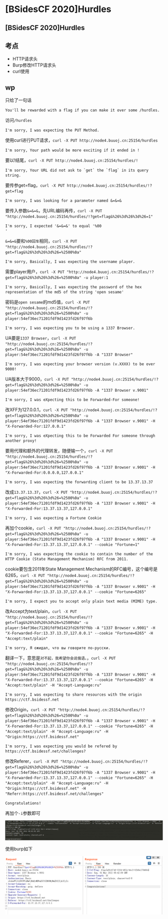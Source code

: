 # \[BSidesCF 2020]Hurdles

## \[BSidesCF 2020]Hurdles

## 考点

* HTTP请求头
* Burp修改HTTP请求头
* curl使用

## wp

只给了一句话

```
You'll be rewarded with a flag if you can make it over some /hurdles.
```

访问`/hurdles`

```
I'm sorry, I was expecting the PUT Method.
```

使用curl进行PUT请求，`curl -X PUT http://node4.buuoj.cn:25154/hurdles`

```
I'm sorry, Your path would be more exciting if it ended in !
```

要以!结尾，`curl -X PUT http://node4.buuoj.cn:25154/hurdles/!`&#x20;

```
I'm sorry, Your URL did not ask to `get` the `flag` in its query string.
```

要传参get=flag，`curl -X PUT http://node4.buuoj.cn:25154/hurdles/!?get=flag`

```
I'm sorry, I was looking for a parameter named &=&=&
```

要传入参数`&=&=&`，先URL编码再传，`curl -X PUT "http://node4.buuoj.cn:25154/hurdles/!?get=flag&%26%3d%26%3d%26=1"`

```
I'm sorry, I expected '&=&=&' to equal '%00
'
```

`&=&=&`要和`%00回车`相同，`curl -X PUT "http://node4.buuoj.cn:25154/hurdles/!?get=flag&%26%3d%26%3d%26=%2500%0a"`

```
I'm sorry, Basically, I was expecting the username player.
```

需要player用户，`curl -X PUT "http://node4.buuoj.cn:25154/hurdles/!?get=flag&%26%3d%26%3d%26=%2500%0a" -u player:1`

```
I'm sorry, Basically, I was expecting the password of the hex representation of the md5 of the string 'open sesame'
```

密码是`open sesame`的md5值，`curl -X PUT "http://node4.buuoj.cn:25154/hurdles/!?get=flag&%26%3d%26%3d%26=%2500%0a" -u player:54ef36ec71201fdf9d1423fd26f97f6b`

```
I'm sorry, I was expecting you to be using a 1337 Browser.
```

UA要是`1337 Browser`，`curl -X PUT "http://node4.buuoj.cn:25154/hurdles/!?get=flag&%26%3d%26%3d%26=%2500%0a" -u player:54ef36ec71201fdf9d1423fd26f97f6b -A "1337 Browser"`

```
I'm sorry, I was expecting your browser version (v.XXXX) to be over 9000!
```

UA版本大于9000，`curl -X PUT "http://node4.buuoj.cn:25154/hurdles/!?get=flag&%26%3d%26%3d%26=%2500%0a" -u player:54ef36ec71201fdf9d1423fd26f97f6b -A "1337 Browser v.9001"`

```
I'm sorry, I was eXpecting this to be Forwarded-For someone!
```

改XFF为127.0.0.1，`curl -X PUT "http://node4.buuoj.cn:25154/hurdles/!?get=flag&%26%3d%26%3d%26=%2500%0a" -u player:54ef36ec71201fdf9d1423fd26f97f6b -A "1337 Browser v.9001" -H "X-Forwarded-For:127.0.0.1"`

```
I'm sorry, I was eXpecting this to be Forwarded For someone through another proxy!
```

要用代理和额外的代理转发，随便输一个，`curl -X PUT "http://node4.buuoj.cn:25154/hurdles/!?get=flag&%26%3d%26%3d%26=%2500%0a" -u player:54ef36ec71201fdf9d1423fd26f97f6b -A "1337 Browser v.9001" -H "X-Forwarded-For:0.0.0.0,127.0.0.1"`

```
I'm sorry, I was expecting the forwarding client to be 13.37.13.37
```

改成`13.37.13.37`，`curl -X PUT "http://node4.buuoj.cn:25154/hurdles/!?get=flag&%26%3d%26%3d%26=%2500%0a" -u player:54ef36ec71201fdf9d1423fd26f97f6b -A "1337 Browser v.9001" -H "X-Forwarded-For:13.37.13.37,127.0.0.1"`

```
I'm sorry, I was expecting a Fortune Cookie
```

再加个cookie，`curl -X PUT "http://node4.buuoj.cn:25154/hurdles/!?get=flag&%26%3d%26%3d%26=%2500%0a" -u player:54ef36ec71201fdf9d1423fd26f97f6b -A "1337 Browser v.9001" -H "X-Forwarded-For:13.37.13.37,127.0.0.1" --cookie "Fortune=1"`

```
I'm sorry, I was expecting the cookie to contain the number of the HTTP Cookie (State Management Mechanism) RFC from 2011.
```

cookie要包含2011年State Management Mechanism的RFC编号，这个编号是6265，`curl -X PUT "http://node4.buuoj.cn:25154/hurdles/!?get=flag&%26%3d%26%3d%26=%2500%0a" -u player:54ef36ec71201fdf9d1423fd26f97f6b -A "1337 Browser v.9001" -H "X-Forwarded-For:13.37.13.37,127.0.0.1" --cookie "Fortune=6265"`

```
I'm sorry, I expect you to accept only plain text media (MIME) type.
```

改Accept为text/plain，`curl -X PUT "http://node4.buuoj.cn:25154/hurdles/!?get=flag&%26%3d%26%3d%26=%2500%0a" -u player:54ef36ec71201fdf9d1423fd26f97f6b -A "1337 Browser v.9001" -H "X-Forwarded-For:13.37.13.37,127.0.0.1" --cookie "Fortune=6265" -H "Accept:text/plain"`

```shell
I'm sorry, Я ожидал, что вы говорите по-русски.
```

翻译一下，意思是`对不起，我希望你会说俄语。`，`curl -X PUT "http://node4.buuoj.cn:25154/hurdles/!?get=flag&%26%3d%26%3d%26=%2500%0a" -u player:54ef36ec71201fdf9d1423fd26f97f6b -A "1337 Browser v.9001" -H "X-Forwarded-For:13.37.13.37,127.0.0.1" --cookie "Fortune=6265" -H "Accept:text/plain" -H "Accept-Language:ru"`

```
I'm sorry, I was expecting to share resources with the origin https://ctf.bsidessf.net
```

修改Origin，`curl -X PUT "http://node4.buuoj.cn:25154/hurdles/!?get=flag&%26%3d%26%3d%26=%2500%0a" -u player:54ef36ec71201fdf9d1423fd26f97f6b -A "1337 Browser v.9001" -H "X-Forwarded-For:13.37.13.37,127.0.0.1" --cookie "Fortune=6265" -H "Accept:text/plain" -H "Accept-Language:ru" -H "Origin:https://ctf.bsidessf.net"`

```
I'm sorry, I was expecting you would be refered by https://ctf.bsidessf.net/challenges?
```

修改Referer，`curl -X PUT "http://node4.buuoj.cn:25154/hurdles/!?get=flag&%26%3d%26%3d%26=%2500%0a" -u player:54ef36ec71201fdf9d1423fd26f97f6b -A "1337 Browser v.9001" -H "X-Forwarded-For:13.37.13.37,127.0.0.1" --cookie "Fortune=6265" -H "Accept:text/plain" -H "Accept-Language:ru" -H "Origin:https://ctf.bsidessf.net" -H "Referr:https://ctf.bsidessf.net/challenges"`

```
Congratulations!
```

再加个`-i`参数即可

![](<../../.gitbook/assets/image (20).png>)

使用burp如下

![](<../../.gitbook/assets/image (10).png>)
